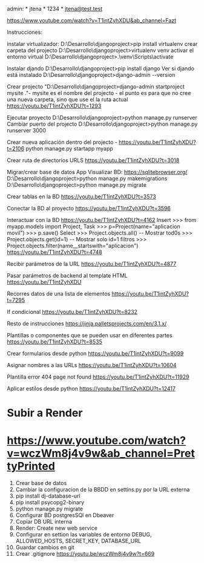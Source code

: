 admin:
    * jtena
    * 1234
    * jtena@test.test

https://www.youtube.com/watch?v=T1intZyhXDU&ab_channel=Fazt

Instrucciones:

instalar virtualizador:
    D:\Desarrollo\djangoproject>pip install virtualenv
crear carpeta del projecto
    D:\Desarrollo\djangoproject>virtualenv venv
activar el entorno virtual
    D:\Desarrollo\djangoproject>.\venv\Scripts\activate

Instalar djando
    D:\Desarrollo\djangoproject>pip install django
Ver si djando está instalado
    D:\Desarrollo\djangoproject>django-admin --version

Crear projecto
    "D:\Desarrollo\djangoproject>django-admin startproject mysite  ."- mysite es el nombre del projecto - el punto es para que no cree una nueva carpeta, sino que use el la ruta actual
    https://youtu.be/T1intZyhXDU?t=1293

Ejecutar proyecto
    D:\Desarrollo\djangoproject>python manage.py runserver
Cambiar puerto del projecto
    D:\Desarrollo\djangoproject>python manage.py runserver 3000

Crear nueva aplicación dentro del projecto - https://youtu.be/T1intZyhXDU?t=2106
    python manage.py startapp myapp

Crear ruta de directorios URLS
    https://youtu.be/T1intZyhXDU?t=3018

Migrar/crear base de datos
    App Visualizar BD: https://sqlitebrowser.org/
    D:\Desarrollo\djangoproject>python manage.py makemigrations
    D:\Desarrollo\djangoproject>python manage.py migrate

Crear tablas en la BD
    https://youtu.be/T1intZyhXDU?t=3573

Conectar la BD al proyecto
    https://youtu.be/T1intZyhXDU?t=3596

Interactuar con la BD
    https://youtu.be/T1intZyhXDU?t=4162
Insert
    >>> from myapp.models import Project, Task 
    >>> p=Project(name="aplicacion movil")
    >>> p.save()
Select
    >>> Project.objects.all() -- Mostrar tod0s
    >>> Project.objects.get(id=1) -- Mostrar solo id=1
filtros
    >>> Project.objects.filter(name__startswith="aplicacion") 
    https://youtu.be/T1intZyhXDU?t=4748

Recibir parámetros de la URL
    https://youtu.be/T1intZyhXDU?t=4877

Pasar parámetros de backend al template HTML
    https://youtu.be/T1intZyhXDU

Recorres datos de una lista de elementos
    https://youtu.be/T1intZyhXDU?t=7295

If condicional
    https://youtu.be/T1intZyhXDU?t=8232

Resto de instrucciones
    https://jinja.palletsprojects.com/en/3.1.x/

Plantillas o componentes que se pueden usar en diferentes partes
    https://youtu.be/T1intZyhXDU?t=8535

Crear formularios desde python
    https://youtu.be/T1intZyhXDU?t=9099

Asignar nombres a las URLs
    https://youtu.be/T1intZyhXDU?t=10604

Plantilla error 404 page not found
    https://youtu.be/T1intZyhXDU?t=11929

Aplicar estilos desde python
    https://youtu.be/T1intZyhXDU?t=12417


# Subir a Render
# https://www.youtube.com/watch?v=wczWm8j4v9w&ab_channel=PrettyPrinted
1. Crear base de datos
2. Cambiar la configuracion de la BBDD en settins.py por la URL externa
3. pip install dj-database-url
4. pip install psycopg2-binary
5. python manage.py migrate
6. Configurar BD postgresSQl en Dbeaver
7. Copiar DB URL interna
8. Render: Create new web service
9. Configurar en settion las variables de entorno DEBUG, ALLOWED_HOSTS, SECRET_KEY, DATABASE_URL
10. Guardar cambios en git
11. Crear .gitignore
https://youtu.be/wczWm8j4v9w?t=669
